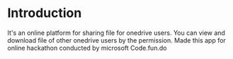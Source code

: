 # Introduction

It's an online platform for sharing file for onedrive users.
You can view and download file of other onedrive users by the permission. 
Made this app for online hackathon conducted by microsoft Code.fun.do
